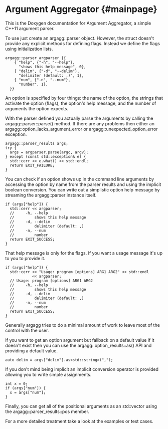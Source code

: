 Argument Aggregator {#mainpage}
===================

This is the Doxygen documentation for Argument Aggregator, a simple C++11 argument parser.

To use just create an argagg::parser object. However, the struct doesn't provide any explicit methods for defining flags. Instead we define the flags using initialization lists.

    argagg::parser argparser {{
        { "help", {"-h", "--help"},
          "shows this help message", 0},
        { "delim", {"-d", "--delim"},
          "delimiter (default: ,)", 1},
        { "num", {"-n", "--num"},
          "number", 1},
      }}

An option is specified by four things: the name of the option, the strings that activate the option (flags), the option's help message, and the number of arguments the option expects.

With the parser defined you actually parse the arguments by calling the argagg::parser::parse() method. If there are any problems then either an argagg::option_lacks_argument_error or argagg::unexpected_option_error exception.

    argagg::parser_results args;
    try {
      args = argparser.parse(argc, argv);
    } except (const std::exception& e) {
      std::cerr << e.what() << std::endl;
      return EXIT_FAILURE;
    }

You can check if an option shows up in the command line arguments by accessing the option by name from the parser results and using the implicit boolean conversion. You can write out a simplistic option help message by streaming the argagg::parser instance itself.

    if (args["help"]) {
      std::cerr << argparser;
      //     -h, --help
      //         shows this help message
      //     -d, --delim
      //         delimiter (default: ,)
      //     -n, --num
      //         number
      return EXIT_SUCCESS;
    }

That help message is only for the flags. If you want a usage message it's up to you to provide it.

    if (args["help"]) {
      std::cerr << "Usage: program [options] ARG1 ARG2" << std::endl
                << argparser;
      // Usage: program [options] ARG1 ARG2
      //     -h, --help
      //         shows this help message
      //     -d, --delim
      //         delimiter (default: ,)
      //     -n, --num
      //         number
      return EXIT_SUCCESS;
    }

Generally argagg tries to do a minimal amount of work to leave most of the control with the user.

If you want to get an option argument but fallback on a default value if it doesn't exist then you can use the argagg::option_results::as() API and providing a default value.

    auto delim = args["delim"].as<std::string>(",");

If you don't mind being implicit an implicit conversion operator is provided allowing you to write simple assignments.

    int x = 0;
    if (args["num"]) {
      x = args["num"];
    }

Finally, you can get all of the positional arguments as an std::vector using the argagg::parser_results::pos member.

For a more detailed treatment take a look at the examples or test cases.
